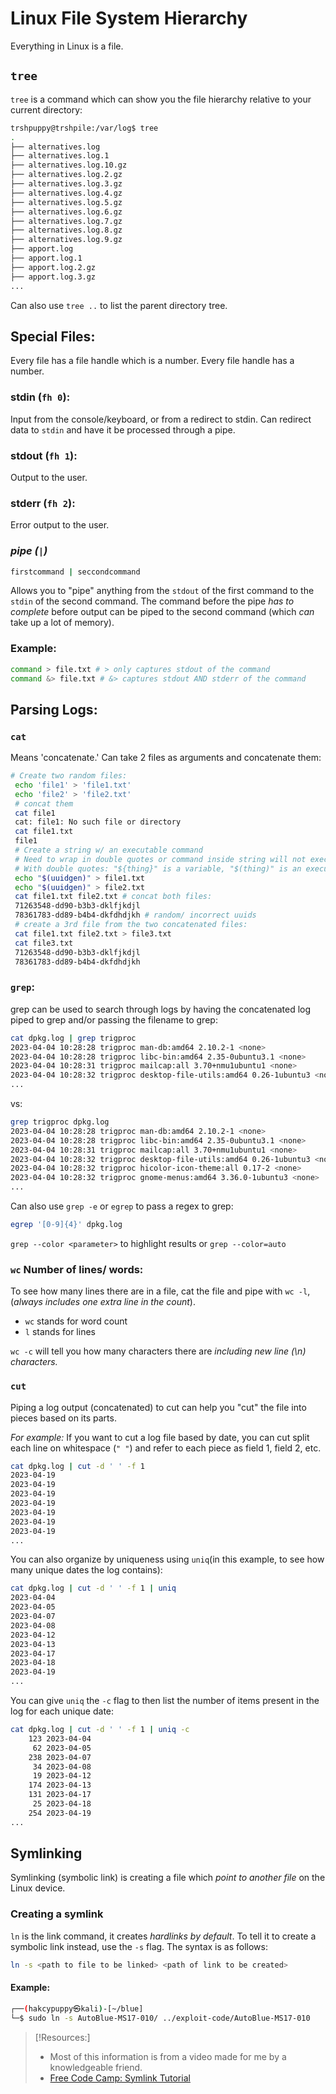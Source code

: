 
# Linux File System Hierarchy
Everything in Linux is a file.
## `tree`
`tree` is a command which can show you the file hierarchy relative to your current directory:
```bash
trshpuppy@trshpile:/var/log$ tree
.
├── alternatives.log
├── alternatives.log.1
├── alternatives.log.10.gz
├── alternatives.log.2.gz
├── alternatives.log.3.gz
├── alternatives.log.4.gz
├── alternatives.log.5.gz
├── alternatives.log.6.gz
├── alternatives.log.7.gz
├── alternatives.log.8.gz
├── alternatives.log.9.gz
├── apport.log
├── apport.log.1
├── apport.log.2.gz
├── apport.log.3.gz
...
```
Can also use `tree ..` to list the parent directory tree.
## Special Files:
Every file has a file handle which is a number. Every file handle has a number.
### stdin (`fh 0`):
Input from the console/keyboard, or from a redirect to stdin. Can redirect data to `stdin` and have it be processed through a pipe.
### stdout (`fh 1`):
Output to the user.
### stderr (`fh 2`):
Error output to the user.
### *pipe (`|`)* 
```bash
firstcommand | seccondcommand
```
Allows you to "pipe" anything from the `stdout` of the first command to the `stdin` of the second command. The command before the pipe *has to complete* before output can be piped to the second command (which *can* take up a lot of memory).
### Example:
```bash
command > file.txt # > only captures stdout of the command
command &> file.txt # &> captures stdout AND stderr of the command
```
## Parsing Logs:
### `cat`
Means 'concatenate.' Can take 2 files as arguments and concatenate them:
```bash
# Create two random files:
 echo 'file1' > 'file1.txt'
 echo 'file2' > 'file2.txt'
 # concat them
 cat file1
 cat: file1: No such file or directory
 cat file1.txt
 file1
 # Create a string w/ an executable command
 # Need to wrap in double quotes or command inside string will not execute
 # With double quotes: "${thing}" is a variable, "$(thing)" is an executable
 echo "$(uuidgen)" > file1.txt
 echo "$(uuidgen)" > file2.txt
 cat file1.txt file2.txt # concat both files:
 71263548-dd90-b3b3-dklfjkdjl
 78361783-dd89-b4b4-dkfdhdjkh # random/ incorrect uuids 
 # create a 3rd file from the two concatenated files:
 cat file1.txt file2.txt > file3.txt
 cat file3.txt
 71263548-dd90-b3b3-dklfjkdjl
 78361783-dd89-b4b4-dkfdhdjkh 
 ```
### `grep`:
grep can be used to search through logs by having the concatenated log piped to grep and/or passing the filename to grep:
```bash
cat dpkg.log | grep trigproc
2023-04-04 10:28:28 trigproc man-db:amd64 2.10.2-1 <none>
2023-04-04 10:28:28 trigproc libc-bin:amd64 2.35-0ubuntu3.1 <none>
2023-04-04 10:28:31 trigproc mailcap:all 3.70+nmu1ubuntu1 <none>
2023-04-04 10:28:32 trigproc desktop-file-utils:amd64 0.26-1ubuntu3 <none>
...
```
vs:
```bash
grep trigproc dpkg.log
2023-04-04 10:28:28 trigproc man-db:amd64 2.10.2-1 <none>
2023-04-04 10:28:28 trigproc libc-bin:amd64 2.35-0ubuntu3.1 <none>
2023-04-04 10:28:31 trigproc mailcap:all 3.70+nmu1ubuntu1 <none>
2023-04-04 10:28:32 trigproc desktop-file-utils:amd64 0.26-1ubuntu3 <none>
2023-04-04 10:28:32 trigproc hicolor-icon-theme:all 0.17-2 <none>
2023-04-04 10:28:32 trigproc gnome-menus:amd64 3.36.0-1ubuntu3 <none>
...
```

Can also use `grep -e` or `egrep` to pass a regex to grep:
```bash
egrep '[0-9]{4}' dpkg.log
```

`grep --color <parameter>` to highlight results or `grep --color=auto`
### `wc` Number of lines/ words:
To see how many lines there are in a file, cat the file and pipe with `wc -l`, (*always includes one extra line in the count*).
- `wc` stands for word count
- `l` stands for lines

`wc -c` will tell you how many characters there are *including new line (\n) characters.*
### `cut`
Piping a log output (concatenated) to cut can help you "cut" the file into pieces based on its parts.

*For example:* If you want to cut a log file based by date, you can cut split each line on whitespace (`" "`) and refer to each piece as field 1, field 2, etc.
```bash
cat dpkg.log | cut -d ' ' -f 1
2023-04-19
2023-04-19
2023-04-19
2023-04-19
2023-04-19
2023-04-19
2023-04-19
...
```

You can also organize by uniqueness using `uniq`(in this example, to see how many unique dates the log contains):
```bash
cat dpkg.log | cut -d ' ' -f 1 | uniq
2023-04-04
2023-04-05
2023-04-07
2023-04-08
2023-04-12
2023-04-13
2023-04-17
2023-04-18
2023-04-19
...
```

You can give `uniq` the `-c` flag to then list the number of items present in the log for each unique date:
```bash
cat dpkg.log | cut -d ' ' -f 1 | uniq -c
    123 2023-04-04
     62 2023-04-05
    238 2023-04-07
     34 2023-04-08
     19 2023-04-12
    174 2023-04-13
    131 2023-04-17
     25 2023-04-18
    254 2023-04-19
...
```
## Symlinking
Symlinking (symbolic link) is creating a file which *point to another file* on the Linux device.
### Creating a symlink
`ln` is the link command, it creates *hardlinks by default*. To tell it to create a symbolic link instead, use the `-s` flag. The syntax is as follows:
```bash
ln -s <path to file to be linked> <path of link to be created>
```
#### Example:
```bash
┌──(hakcypuppy㉿kali)-[~/blue]
└─$ sudo ln -s AutoBlue-MS17-010/ ../exploit-code/AutoBlue-MS17-010
```

> [!Resources:]
> - Most of this information is from a video made for me by a knowledgeable friend.
> - [Free Code Camp: Symlink Tutorial](https://www.freecodecamp.org/news/symlink-tutorial-in-linux-how-to-create-and-remove-a-symbolic-link/)
 

